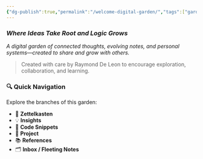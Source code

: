 ```yaml
---
{"dg-publish":true,"permalink":"/welcome-digital-garden/","tags":["gardenEntry"]}
---
```


### _Where Ideas Take Root and Logic Grows_

_A digital garden of connected thoughts, evolving notes, and personal systems—created to share and grow with others._

> Created with care by Raymond De Leon to encourage exploration, collaboration, and learning.

### 🔍 Quick Navigation

Explore the branches of this garden:

- 🧠 **Zettelkasten**
- 💡 **Insights**
- 🧰 **Code Snippets**
- 📂 **Project**
- 📚 **References**
- 🗂️ **Inbox / Fleeting Notes**